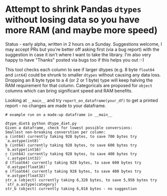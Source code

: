 # Attempt to shrink Pandas `dtypes` without losing data so you have more RAM (and maybe more speed)

Status - early alpha, written in 2 hours on a Sunday. Suggestions welcome, I may accept PRs but you're better off asking first (via a bug report) with the suggestion in case it isn't where I want to take the library. I'm also very happy to have "Thanks" posted via bugs too if this helps you out :-)

This tool checks each column to see if larger dtypes (e.g. 8 byte `float64` and `int64`) could be shrunk to smaller `dtypes` without causing any data loss. 
Dropping an 8 byte type to a 4 (or 2 or 1 byte) type will keep halving the RAM requirement for that column.  Categoricals are proposed for `object` columns which can bring significant speed and RAM benefits.

Looking at `__main__` and try `report_on_dataframe(your_df)` to get a printed report - no changes are made to your dataframe.

```
# example run on a made-up dataframe in __main__

dtype_diet$ python dtype_diet.py 
Given a dataframe, check for lowest possible conversions:
Smallest non-breaking converstion per column:
a (int64) currently taking 928 bytes, to save 700 bytes try `a.astype(int8)`
b (int64) currently taking 928 bytes, to save 600 bytes try `b.astype(int16)`
c (int64) currently taking 928 bytes, to save 400 bytes try `c.astype(int32)`
d (float64) currently taking 928 bytes, to save 600 bytes try `d.astype(float16)`
e (float64) currently taking 928 bytes, to save 400 bytes try `e.astype(float32)`
str_a (object) currently taking 6,328 bytes, to save 5,958 bytes try `str_a.astype(category)`
str_b (object) currently taking 6,018 bytes - no suggestion
```
